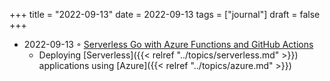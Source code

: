 +++
title = "2022-09-13"
date = 2022-09-13
tags = ["journal"]
draft = false
+++

-   2022-09-13 ◦ [Serverless Go with Azure Functions and GitHub Actions](https://dev.to/sahan/serverless-go-with-azure-functions-and-github-actions-4j9k)
    -   Deploying [Serverless]({{< relref "../topics/serverless.md" >}}) applications using [Azure]({{< relref "../topics/azure.md" >}})
